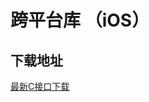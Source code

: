# 跨平台库 （iOS）

## 下载地址

[最新C接口下载](https://imsdk-1252463788.cos.ap-guangzhou.myqcloud.com/4.4.900/cross-platfrom/TIM_Cross_Platform_iOS_latest.zip)
